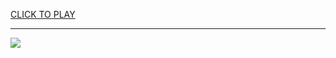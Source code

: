 
<a href="https://premium76.site?title=cool_math_games_worlds_hardest_game_3&ref=12M">CLICK TO PLAY</a></h3>
<hr>

<a href="https://premium76.site?title=cool_math_games_worlds_hardest_game_3&ref=12M"><img src="https://clearcache.store/games.png"></a>


